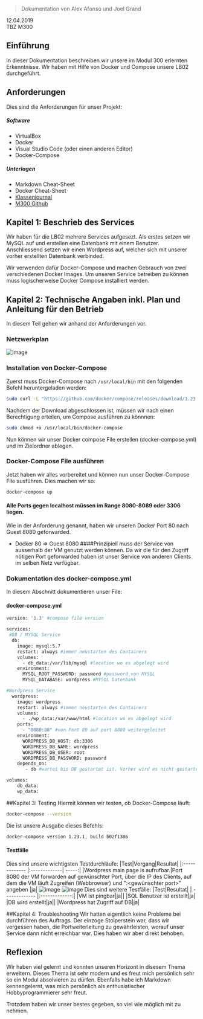 >Dokumentation von Alex Afonso und Joel Grand

12.04.2019  
TBZ M300

## Einführung
In dieser Dokumentation beschreiben wir unsere im Modul 300 erlernten Erkenntnisse. Wir haben mit Hilfe von Docker und Compose unsere LB02 durchgeführt.

## Anforderungen
Dies sind die Anforderungen für unser Projekt:

##### Software
* VirtualBox
* Docker
* Visual Studio Code (oder einen anderen Editor)
* Docker-Compose


##### Unterlagen
* Markdown Cheat-Sheet
* Docker Cheat-Sheet
* [Klassenjournal](https://docs.google.com/document/d/1M-aswL3k4uI-_MYO8RLX7ExAFEzVJkUoqjAOLj9gtyY/edit)
* [M300 Github](https://github.com/mc-b/M300/tree/master)

## Kapitel 1: Beschrieb des Services

Wir haben für die LB02 mehrere Services aufgesezt. Als erstes setzen wir MySQL auf und erstellen eine Datenbank mit einem Benutzer. Anschliessend setzen wir einen Wordpress auf, welcher sich mit unserer vorher erstellten Datenbank verbinded.

Wir verwenden dafür Docker-Compose und machen Gebrauch von zwei verschiedenen Docker Images. Um unseren Service betreiben zu können muss logischerweise Docker Compose installiert werden.
## Kapitel 2: Technische Angaben inkl. Plan und Anleitung für den Betrieb
In diesem Teil gehen wir anhand der Anforderungen vor.
### Netzwerkplan
![image](https://github.com/joelxavi1/M300/blob/master/LB2/netzplan.PNG)

### Installation von Docker-Compose

Zuerst muss Docker-Compose nach `/usr/local/bin` mit den folgenden Befehl heruntergeladen werden:
```bash
sudo curl -L "https://github.com/docker/compose/releases/download/1.23.1/docker-compose-$(uname -s)-$(uname -m)" -o /usr/local/bin/docker-compose
```
Nachdem der Download abgeschlossen ist, müssen wir nach einen Berechtigung erteilen, um Compose ausführen zu könnnen:
```bash
sudo chmod +x /usr/local/bin/docker-compose
```
Nun können wir unser Docker compose File erstellen (docker-compose.yml) und im Zielordner ablegen.
### Docker-Compose File ausführen
Jetzt haben wir alles vorbereitet und können nun unser Docker-Compose File ausführen. Dies machen wir so:
```bash
docker-compose up
```

#### Alle Ports gegen localhost müssen im Range 8080-8089 oder 3306 liegen.
Wie in der Anforderung genannt, haben wir unseren Docker Port 80 nach Guest 8080 geforwarded.
* Docker 80 => Guest 8080
####Prinzipiell muss der Service von ausserhalb der VM genutzt werden können.
Da wir die für den Zugriff nötigen Port geforwarded haben ist unser Service von anderen Clients im selben Netz verfügbar.
### Dokumentation des docker-compose.yml
In diesem Abschnitt dokumentieren unser File:
#### docker-compose.yml
```bash
version: '3.3' #compose file version 

services:
 #DB / MYSQL Service
  db:
    image: mysql:5.7
    restart: always #immer neustarten des Containers
    volumes:
      - db_data:/var/lib/mysql #location wo es abgelegt wird
    environment:
      MYSQL_ROOT_PASSWORD: password #password von MYSQL
      MYSQL_DATABASE: wordpress #MYSQL Datenbank

#Wordpress Service
  wordpress:
    image: wordpress
    restart: always #immer neustarten des Containers
    volumes:
      - ./wp_data:/var/www/html #location wo es abgelegt wird
    ports:
      - "8080:80" #von Port 80 auf port 8080 weitergeleitet
    environment:
      WORDPRESS_DB_HOST: db:3306
      WORDPRESS_DB_NAME: wordpress
      WORDPRESS_DB_USER: root
      WORDPRESS_DB_PASSWORD: password
    depends_on:
       - db #wartet bis DB gestartet ist. Vorher wird es nicht gestartet!

volumes:
    db_data:
    wp_data:
```
##Kapitel 3: Testing
Hiermit können wir testen, ob Docker-Compose läuft:
```bash
docker-compose --version
```
Die ist unsere Ausgabe dieses Befehls:
```bash
docker-compose version 1.23.1, build b02f1306
```
#### Testfälle
Dies sind unsere wichtigsten Testdurchläufe:
|Test|Vorgang|Resultat|
|:------------- |:-------------| -----:|
|Wordpress main page is aufrufbar.|Port 8080 der VM forwarden auf gewünschter Port, über die IP des Clients, auf dem die VM läuft Zugreifen (Webbrowser) und ":<gewünschter port>" angeben |ja|
![image](https://github.com/joelxavi1/M300/blob/master/LB2/ipandport.PNG)
![image](https://github.com/joelxavi1/M300/blob/master/LB2/result.PNG)
Dies sind weitere Testfälle:
|Test|Resultat|
| ------------- |:-------------:|
|VM ist pingbar|ja||
|SQL Benutzer ist erstellt|ja|
|DB wird erstellt|ja||
|Wordpress hat Zugriff auf DB|ja|

##Kapitel 4: Troubleshooting
Wir hatten eigentlich keine Probleme bei durchführen des Auftrags. Der einzoge Stolperstein war, dass wir vergessen haben, die Portweiterleitung zu gewährleisten, worauf unser Service dann nicht erreichbar war. Dies haben wir aber direkt behoben.

## Reflexion
Wir haben viel gelernt und konnten unseren Horizont in disesem Thema erweitern. Dieses Thema ist sehr modern und es freut mich persönlich sehr so ein Modul absolvieren zu dürfen.
Ebenfalls habe ich Markdown kennengelernt, was mich persönlich als enthusiatischer Hobbyprogrammierer sehr freut.

Trotzdem haben wir unser bestes gegeben, so viel wie möglich mit zu nehmen.
